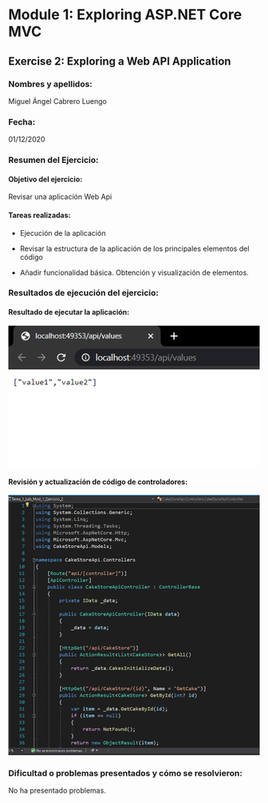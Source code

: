 ﻿# Module 1: Exploring ASP.NET Core MVC
## Exercise 2: Exploring a Web API Application
### Nombres y apellidos:
Miguel Ángel Cabrero Luengo
### Fecha:
01/12/2020
### Resumen del Ejercicio:

#### Objetivo del ejercicio:
Revisar una aplicación Web Api

#### Tareas realizadas:

- Ejecución de la aplicación

- Revisar la estructura de la aplicación de los principales elementos del código

- Añadir funcionalidad básica. Obtención y visualización de elementos.



### Resultados de ejecución del ejercicio:

#### Resultado de ejecutar la aplicación:
<img src="img/01.png">

#### Revisión y actualización de código de controladores:
<img src="img/02.png">


### Dificultad o problemas presentados y cómo se resolvieron:
No ha presentado problemas.

